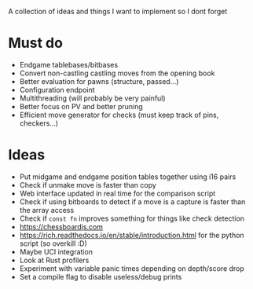 A collection of ideas and things I want to implement so I dont forget

# Must do
- Endgame tablebases/bitbases
- Convert non-castling castling moves from the opening book
- Better evaluation for pawns (structure, passed...)
- Configuration endpoint
- Multithreading (will probably be very painful)
- Better focus on PV and better pruning
- Efficient move generator for checks (must keep track of pins, checkers...)

# Ideas
- Put midgame and endgame position tables together using i16 pairs
- Check if unmake move is faster than copy
- Web interface updated in real time for the comparison script
- Check if using bitboards to detect if a move is a capture is faster than the array access
- Check if `const fn` improves something for things like check detection
- https://chessboardjs.com
- https://rich.readthedocs.io/en/stable/introduction.html for the python script (so overkill :D)
- Maybe UCI integration
- Look at Rust profilers
- Experiment with variable panic times depending on depth/score drop
- Set a compile flag to disable useless/debug prints